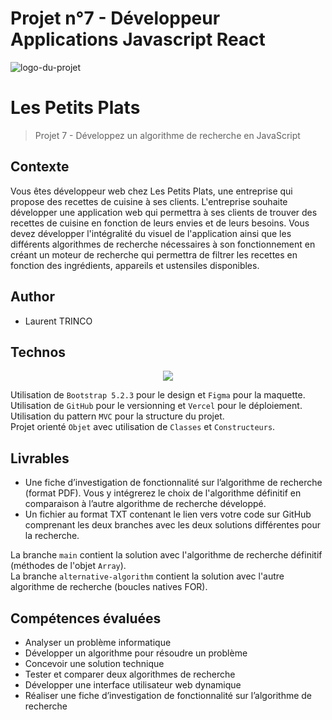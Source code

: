# Projet n°7 - Développeur Applications Javascript React

![logo-du-projet](https://user.oc-static.com/upload/2020/08/14/15973932905401_logo%20%281%29.png)

# Les Petits Plats

> Projet 7 - Développez un algorithme de recherche en JavaScript

## Contexte

Vous êtes développeur web chez Les Petits Plats, une entreprise qui propose des recettes de cuisine à ses clients. L'entreprise souhaite développer une application web qui permettra à ses clients de trouver des recettes de cuisine en fonction de leurs envies et de leurs besoins.
Vous devez développer l'intégralité du visuel de l'application ainsi que les différents algorithmes de recherche nécessaires à son fonctionnement en créant un moteur de recherche qui permettra de filtrer les recettes en fonction des ingrédients, appareils et ustensiles disponibles.

## Author

- Laurent TRINCO

## Technos

<p align="center">
  <a href="https://skillicons.dev">
    <img src="https://skillicons.dev/icons?i=bootstrap,css,figma,github,html,js,vercel" />
  </a>
</p>

Utilisation de `Bootstrap 5.2.3` pour le design et `Figma` pour la maquette.<br>
Utilisation de `GitHub` pour le versionning et `Vercel` pour le déploiement.<br>
Utilisation du pattern `MVC` pour la structure du projet.<br>
Projet orienté `Objet` avec utilisation de `Classes` et `Constructeurs`.

## Livrables

- Une fiche d’investigation de fonctionnalité sur l’algorithme de recherche (format PDF). Vous y intégrerez le choix de l'algorithme définitif en comparaison à l’autre algorithme de recherche développé.
- Un fichier au format TXT contenant le lien vers votre code sur GitHub comprenant les deux branches avec les deux solutions différentes pour la recherche.

La branche `main` contient la solution avec l'algorithme de recherche définitif (méthodes de l'objet `Array`). <br>
La branche `alternative-algorithm` contient la solution avec l'autre algorithme de recherche (boucles natives FOR).

## Compétences évaluées

- Analyser un problème informatique
- Développer un algorithme pour résoudre un problème
- Concevoir une solution technique
- Tester et comparer deux algorithmes de recherche
- Développer une interface utilisateur web dynamique
- Réaliser une fiche d’investigation de fonctionnalité sur l’algorithme de recherche